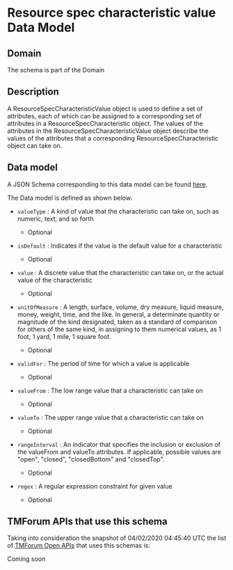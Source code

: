 # Resource spec characteristic value Data Model

## Domain

The  schema is part of the  Domain

## Description

A ResourceSpecCharacteristicValue object is used to define a set of attributes, each of which can be assigned to a corresponding set of attributes in a ResourceSpecCharacteristic object. The values of the attributes in the ResourceSpecCharacteristicValue object describe the values of the attributes that a corresponding ResourceSpecCharacteristic object can take on.

## Data model

A JSON Schema corresponding to this data model can be found
[here](https://github.com/tmforum-rand/schemas/blob/candidates/Resource/ResourceSpecCharacteristicValue.schema.json).

The Data model is defined as shown below:
- `valueType` : A kind of value that the characteristic can take on, such as numeric, text, and so forth

  - Optional

- `isDefault` : Indicates if the value is the default value for a characteristic

  - Optional

- `value` : A discrete value that the characteristic can take on, or the actual value of the characteristic

  - Optional

- `unitOfMeasure` : A length, surface, volume, dry measure, liquid measure, money, weight, time, and the like. In general, a determinate quantity or magnitude of the kind designated, taken as a standard of comparison for others of the same kind, in assigning to them numerical values, as 1 foot, 1 yard, 1 mile, 1 square foot.

  - Optional

- `validFor` : The period of time for which a value is applicable

  - Optional

- `valueFrom` : The low range value that a characteristic can take on

  - Optional

- `valueTo` : The upper range value that a characteristic can take on

  - Optional

- `rangeInterval` : An indicator that specifies the inclusion or exclusion of the valueFrom and valueTo attributes. If applicable, possible values are &quot;open&quot;, &quot;closed&quot;, &quot;closedBottom&quot; and &quot;closedTop&quot;.

  - Optional

- `regex` : A regular expression constraint for given value

  - Optional





## TMForum APIs that use this schema

Taking into consideration the snapshot of 04/02/2020 04:45:40 UTC the list of [TMForum Open APIs](https://www.tmforum.org/open-apis/) that uses this schemas is:

Coming soon